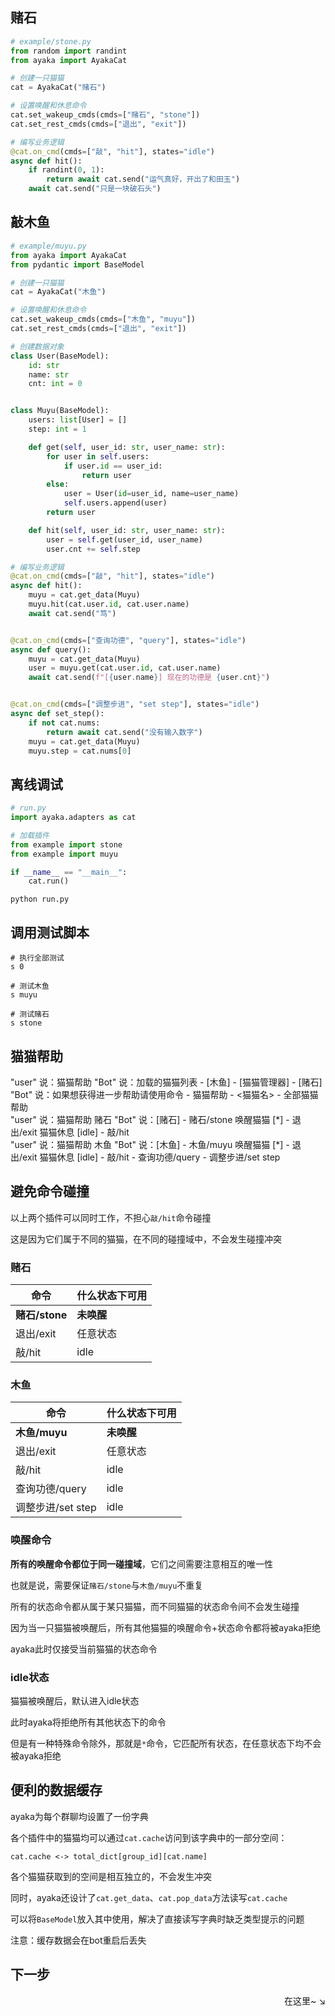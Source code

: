## 赌石

```py
# example/stone.py
from random import randint
from ayaka import AyakaCat

# 创建一只猫猫
cat = AyakaCat("赌石")

# 设置唤醒和休息命令
cat.set_wakeup_cmds(cmds=["赌石", "stone"])
cat.set_rest_cmds(cmds=["退出", "exit"])
```

```py
# 编写业务逻辑
@cat.on_cmd(cmds=["敲", "hit"], states="idle")
async def hit():
    if randint(0, 1):
        return await cat.send("运气真好，开出了和田玉")
    await cat.send("只是一块破石头")
```

## 敲木鱼

```py
# example/muyu.py
from ayaka import AyakaCat
from pydantic import BaseModel

# 创建一只猫猫
cat = AyakaCat("木鱼")

# 设置唤醒和休息命令
cat.set_wakeup_cmds(cmds=["木鱼", "muyu"])
cat.set_rest_cmds(cmds=["退出", "exit"])
```

```py
# 创建数据对象
class User(BaseModel):
    id: str
    name: str
    cnt: int = 0


class Muyu(BaseModel):
    users: list[User] = []
    step: int = 1

    def get(self, user_id: str, user_name: str):
        for user in self.users:
            if user.id == user_id:
                return user
        else:
            user = User(id=user_id, name=user_name)
            self.users.append(user)
        return user

    def hit(self, user_id: str, user_name: str):
        user = self.get(user_id, user_name)
        user.cnt += self.step
```

```py
# 编写业务逻辑
@cat.on_cmd(cmds=["敲", "hit"], states="idle")
async def hit():
    muyu = cat.get_data(Muyu)
    muyu.hit(cat.user.id, cat.user.name)
    await cat.send("笃")


@cat.on_cmd(cmds=["查询功德", "query"], states="idle")
async def query():
    muyu = cat.get_data(Muyu)
    user = muyu.get(cat.user.id, cat.user.name)
    await cat.send(f"[{user.name}] 现在的功德是 {user.cnt}")


@cat.on_cmd(cmds=["调整步进", "set step"], states="idle")
async def set_step():
    if not cat.nums:
        return await cat.send("没有输入数字")
    muyu = cat.get_data(Muyu)
    muyu.step = cat.nums[0]
```

## 离线调试

```py
# run.py
import ayaka.adapters as cat

# 加载插件
from example import stone
from example import muyu

if __name__ == "__main__":
    cat.run()
```

```
python run.py
```

## 调用测试脚本

```
# 执行全部测试
s 0

# 测试木鱼
s muyu

# 测试赌石
s stone
```

## 猫猫帮助

<div class="demo">
"user" 说：猫猫帮助
"Bot" 说：加载的猫猫列表
- [木鱼]
- [猫猫管理器]
- [赌石]
"Bot" 说：如果想获得进一步帮助请使用命令
- 猫猫帮助 - &lt;猫猫名>
- 全部猫猫帮助
</div>

<div class="demo">
"user" 说：猫猫帮助 赌石
"Bot" 说：[赌石]
- 赌石/stone 唤醒猫猫
[*]
- 退出/exit 猫猫休息
[idle]
- 敲/hit
</div>

<div class="demo">
"user" 说：猫猫帮助 木鱼
"Bot" 说：[木鱼]
- 木鱼/muyu 唤醒猫猫
[*]
- 退出/exit 猫猫休息
[idle]
- 敲/hit
- 查询功德/query
- 调整步进/set step
</div>

## 避免命令碰撞

以上两个插件可以同时工作，不担心`敲/hit`命令碰撞

这是因为它们属于不同的猫猫，在不同的碰撞域中，不会发生碰撞冲突

### 赌石

| 命令           | 什么状态下可用 |
| -------------- | -------------- |
| **赌石/stone** | **未唤醒**     |
| 退出/exit      | 任意状态       |
| 敲/hit         | idle           |

### 木鱼

| 命令              | 什么状态下可用 |
| ----------------- | -------------- |
| **木鱼/muyu**     | **未唤醒**     |
| 退出/exit         | 任意状态       |
| 敲/hit            | idle           |
| 查询功德/query    | idle           |
| 调整步进/set step | idle           |

### 唤醒命令

**所有的唤醒命令都位于同一碰撞域**，它们之间需要注意相互的唯一性

也就是说，需要保证`赌石/stone`与`木鱼/muyu`不重复

所有的状态命令都从属于某只猫猫，而不同猫猫的状态命令间不会发生碰撞

因为当一只猫猫被唤醒后，所有其他猫猫的唤醒命令+状态命令都将被ayaka拒绝

ayaka此时仅接受当前猫猫的状态命令

### idle状态

猫猫被唤醒后，默认进入idle状态

此时ayaka将拒绝所有其他状态下的命令

但是有一种特殊命令除外，那就是`*`命令，它匹配所有状态，在任意状态下均不会被ayaka拒绝

## 便利的数据缓存

ayaka为每个群聊均设置了一份字典

各个插件中的猫猫均可以通过`cat.cache`访问到该字典中的一部分空间：

```
cat.cache <-> total_dict[group_id][cat.name]
```

各个猫猫获取到的空间是相互独立的，不会发生冲突

同时，ayaka还设计了`cat.get_data`、`cat.pop_data`方法读写`cat.cache`

可以将`BaseModel`放入其中使用，解决了直接读写字典时缺乏类型提示的问题

注意：缓存数据会在bot重启后丢失

## 下一步

<div align="right">
    在这里~ ↘
</div>
